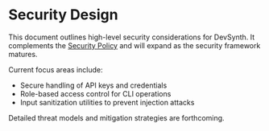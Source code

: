 # Security Design

This document outlines high-level security considerations for DevSynth. It complements the [Security Policy](../policies/security.md) and will expand as the security framework matures.

Current focus areas include:

- Secure handling of API keys and credentials
- Role-based access control for CLI operations
- Input sanitization utilities to prevent injection attacks

Detailed threat models and mitigation strategies are forthcoming.
